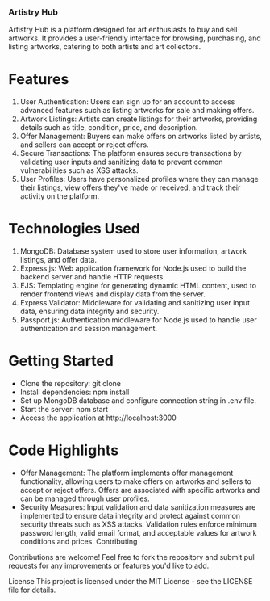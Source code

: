 ### Artistry Hub 
Artistry Hub is a platform designed for art enthusiasts to buy and sell artworks. It provides a user-friendly interface for browsing, purchasing, and listing artworks, catering to both artists and art collectors.

# Features
1. User Authentication: Users can sign up for an account to access advanced features such as listing artworks for sale and making offers.
2. Artwork Listings: Artists can create listings for their artworks, providing details such as title, condition, price, and description.
3. Offer Management: Buyers can make offers on artworks listed by artists, and sellers can accept or reject offers.
4. Secure Transactions: The platform ensures secure transactions by validating user inputs and sanitizing data to prevent common vulnerabilities such as XSS attacks.
5. User Profiles: Users have personalized profiles where they can manage their listings, view offers they've made or received, and track their activity on the platform.

# Technologies Used
1. MongoDB: Database system used to store user information, artwork listings, and offer data.
2. Express.js: Web application framework for Node.js used to build the backend server and handle HTTP requests.
3. EJS: Templating engine for generating dynamic HTML content, used to render frontend views and display data from the server.
4. Express Validator: Middleware for validating and sanitizing user input data, ensuring data integrity and security.
5. Passport.js: Authentication middleware for Node.js used to handle user authentication and session management.

# Getting Started
- Clone the repository: git clone <repository-url>
- Install dependencies: npm install
- Set up MongoDB database and configure connection string in .env file.
- Start the server: npm start
- Access the application at http://localhost:3000

# Code Highlights
- Offer Management: The platform implements offer management functionality, allowing users to make offers on artworks and sellers to accept or reject offers. Offers are associated with specific artworks and can be managed through user profiles.
- Security Measures: Input validation and data sanitization measures are implemented to ensure data integrity and protect against common security threats such as XSS attacks. Validation rules enforce minimum password length, valid email format, and acceptable values for artwork conditions and prices.
Contributing

Contributions are welcome! Feel free to fork the repository and submit pull requests for any improvements or features you'd like to add.

License
This project is licensed under the MIT License - see the LICENSE file for details.


